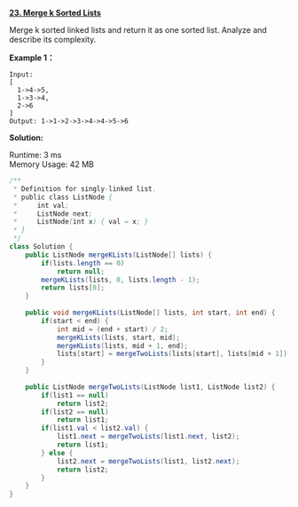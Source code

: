 **[23. Merge k Sorted Lists](https://leetcode.com/problems/merge-k-sorted-lists/)**

Merge k sorted linked lists and return it as one sorted list. Analyze and describe its complexity.

**Example 1：**

```
Input:
[
  1->4->5,
  1->3->4,
  2->6
]
Output: 1->1->2->3->4->4->5->6

```



**Solution:**

Runtime: 3 ms<br/>
Memory Usage: 42 MB

```java
/**
 * Definition for singly-linked list.
 * public class ListNode {
 *     int val;
 *     ListNode next;
 *     ListNode(int x) { val = x; }
 * }
 */
class Solution {
    public ListNode mergeKLists(ListNode[] lists) {
        if(lists.length == 0)
            return null;
        mergeKLists(lists, 0, lists.length - 1);
        return lists[0];
    }
    
    public void mergeKLists(ListNode[] lists, int start, int end) {
        if(start < end) {
            int mid = (end + start) / 2;
            mergeKLists(lists, start, mid);
            mergeKLists(lists, mid + 1, end);
            lists[start] = mergeTwoLists(lists[start], lists[mid + 1]);
        }
    }
    
    public ListNode mergeTwoLists(ListNode list1, ListNode list2) {
        if(list1 == null)
            return list2;
        if(list2 == null)
            return list1;
        if(list1.val < list2.val) {
            list1.next = mergeTwoLists(list1.next, list2);
            return list1;
        } else {
            list2.next = mergeTwoLists(list1, list2.next);
            return list2;
        }
    }
}

```


